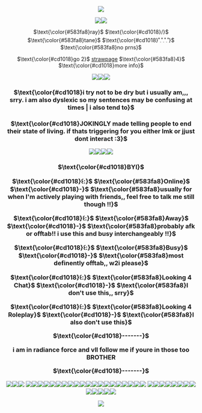 <div align="center">
 
![](https://wilardo.crd.co/assets/images/gallery05/102ed98d.gif?v=a9ab673e)

![](https://wilardo.crd.co/assets/images/gallery09/eb047186.gif?v=a9ab673e)![](https://graphic.neocities.org/tumblr_pmq37cFIPi1w2luk0_250.gif)

$\text{\color{#583fa8}ray}$ $\text{\color{#cd1018}/}$ $\text{\color{#583fa8}tane}$ $\text{\color{#cd1018}˚𓈒˚𓈒˚𓈒˚}$ $\text{\color{#583fa8}no prns}$

$\text{\color{#cd1018}go 2}$ [strawpage](https://tanesobs.straw.page/) $\text{\color{#583fa8}4}$ $\text{\color{#cd1018}more info}$

![](https://64.media.tumblr.com/00e721d39565593f147cd30b21da404d/b86f94419b585632-58/s100x200/ec3a6caa3b679cc8df5f73be5816252db8177a64.gifv)![](https://64.media.tumblr.com/806589723d755b0adc27e49e8060cd66/4ef5ceb39c52eee6-81/s100x200/f72410f495b959b25d314fa5eda8afd4d6453730.gifv)![](https://64.media.tumblr.com/dab34ad0998076c478627331a91fc423/79d8b316934d24c3-0e/s250x400/ff86700882891f4f613ad1e429913f28c3ffb1fe.pnj)

<h3>$\text{\color{#cd1018}i try not to be dry but i usually am,,, srry. i am also dyslexic so my sentences may be confusing at times | i also tend to}$
 <h3>$\text{\color{#cd1018}JOKINGLY made telling people to end their state of living. if thats triggering for you either lmk or jjust dont interact :3}$


![](https://files.catbox.moe/g9cnkz.gif)![](https://64.media.tumblr.com/c2014b3a544cb59c9987673e6ffa8381/643588473abebf49-12/s100x200/cc2b093d1eb9684d6200c0073e37f21cfec2f19b.gifv)![](https://64.media.tumblr.com/307983a60c07c0b7a2b48c7c680ba2ce/4de4e35e91c946b6-64/s75x75_c1/718193dbceb8dde4d3c296e0156b0d59bfc30865.gifv)![](https://64.media.tumblr.com/dafbe5405f0fb7b859325fd621e52f47/ced80b15706aa269-25/s75x75_c1/5c12c1ce217575d5cb562f131b02b1931b4ccdf5.gifv)

<h3>$\text{\color{#cd1018}BYI}$

$\text{\color{#cd1018}꒰:}$ $\text{\color{#583fa8}Online}$ $\text{\color{#cd1018}-}$ $\text{\color{#583fa8}usually for when I'm actively playing with friends,, feel free to talk me still though !!}$

$\text{\color{#cd1018}꒰:}$ $\text{\color{#583fa8}Away}$ $\text{\color{#cd1018}-}$ $\text{\color{#583fa8}probably afk or offtab!! i use this and busy interchangeably !!}$

$\text{\color{#cd1018}꒰:}$ $\text{\color{#583fa8}Busy}$ $\text{\color{#cd1018}-}$ $\text{\color{#583fa8}most definently offtab,, w2i please}$

$\text{\color{#cd1018}꒰:}$ $\text{\color{#583fa8}Looking 4 Chat}$ $\text{\color{#cd1018}-}$ $\text{\color{#583fa8}I don't use this,, srry}$

$\text{\color{#cd1018}꒰:}$ $\text{\color{#583fa8}Looking 4 Roleplay}$ $\text{\color{#cd1018}-}$ $\text{\color{#583fa8}I also don't use this}$

$\text{\color{#cd1018}-------}$

i am in radiance force and vll follow me if youre in those too BROTHER

$\text{\color{#cd1018}-------}$

![](https://64.media.tumblr.com/7f0f29206a6ec17c7670a69cd40b0478/91bb6b623c07e82c-11/s100x200/9357f1a3622904efa208fede3030fcb00a552b70.gifv)![](https://64.media.tumblr.com/8eefa88953b55f47124d039097b44aa6/0a844093c4702aee-c0/s100x200/33a28a8c74e3060519acf53a0cdb67ce16fe408b.gifv)![](https://64.media.tumblr.com/a2e781d97fac40f1c02bc0bf5eadf04a/0a844093c4702aee-c1/s100x200/d02e796092fde4aa939e8ba7f83b2b7c8ec88aaf.gifv)
![](https://64.media.tumblr.com/d6fb9b4f2da65679ebc8fe4d1d99381f/f07ec2248f381375-19/s100x200/925031df32169f8263cd606794a2d039591bb410.gifv)![](https://64.media.tumblr.com/8ea6a8c9397e2997fe35802661320be4/23e83896a48037ad-a3/s100x200/f7833a39be9d12864053a1bd8864dce0aae06bc6.jpg)![](https://64.media.tumblr.com/03cac4c4f9240a24947811bab0f235d0/2adcf2b90ab0737f-4c/s100x200/cc4dbf2b6d855ebfd26eead5311b727011c746e0.gifv)![](https://64.media.tumblr.com/39318bd95c00a1a6bef11a2884f95f01/a58857c341b78289-47/s100x200/300113a2f9ef7f79156dfc57249f28d638210931.gifv)![](https://64.media.tumblr.com/da5b0b0d18c21a7ffc57e49ee339412e/f876a992e9b16b9b-18/s100x200/01b1c88fedb7d5018aa46cf7e1ea7556004059ec.gifv)![](https://64.media.tumblr.com/fdac7e16f2cdd2832a000e1950ccf868/0f36c02fcf827d35-2e/s100x200/12a90bd40b335a25361e48c903bc34f2c5b61c04.gifv)![](https://64.media.tumblr.com/af6d000ad66719846a6606c514f81535/04bd1670dcb23b8a-24/s100x200/146622b5c9d90f199a884179379ea20ab6490593.gifv)![](https://64.media.tumblr.com/37340b43ebeb03f7810b9e519847fbfd/33ec4104a23db0d4-a6/s250x400/3fd130c860ecb6c41bff64427a3092b3fb8ce7e7.webp)![](https://64.media.tumblr.com/a35ec30638a6c953efcff6cc98867312/33ec4104a23db0d4-b5/s100x200/44141a4ea75a7ce7a04ced9d95c6baf170438934.gifv)![](https://64.media.tumblr.com/a32b7e6309af4f8c34c6f9379377eb8e/164fef06ca1e114b-5f/s100x200/3434aec7544e4df139066fc93d01259d412f0045.gifv)![](https://64.media.tumblr.com/bfaff8946f9f639ded273e3d0c6f2caa/64fd72d872061a87-30/s250x400/d05d0c1e3e2b774e2cb4abb69507bcd2369bf18d.gifv)![](https://64.media.tumblr.com/e46000f5497361f3410109ac2fdb0c86/f902fe30877235e8-16/s100x200/1125f6390595dde485306349bd95ae99402c5ef1.gifv)![](https://64.media.tumblr.com/003748ee989ec6c9b4a4ad6f9569e93c/f902fe30877235e8-85/s100x200/947fb59fd0aa1eeeb0230980be0fee688b7498f8.gifv)![](https://64.media.tumblr.com/252532f3162414b9e1cb1e90ef9128b1/a275af98f60f2295-ff/s250x400/15b1dbd1ba3bc669cc7a0bfaba8470626c0b9c93.gifv)![](https://64.media.tumblr.com/614ac0a47b50a4dd1042f1cf71d6d32e/f4d186d4210bac24-b1/s100x200/1dace9023c3ad3fea3e5f03eeafa383dda227b4f.gifv)![](https://64.media.tumblr.com/b6e102077291b7ca1ad7213ecdbc2192/d8e718320e888f62-54/s250x400/70368a2fda320bb4fc0476c19765ec4606cbe9f1.pnj)![](https://64.media.tumblr.com/aded84ad3f7f918f1065d81fbbde1e52/6c02469fe7b36bc5-3e/s100x200/c056b2fdba884c45007918178f5a0044541b52e1.gifv)![](https://64.media.tumblr.com/02d7a77949821e07b621e9802a200e46/090d4fdcf0be8032-d4/s100x200/7eb86c547a4ee0019eaea44f0917d335cef4235a.gifv)![](https://64.media.tumblr.com/0e73a95008515281e59a021e2b032b76/6c02469fe7b36bc5-b9/s100x200/c49a188c7e5e45848618af40f198991a97b98711.gifv)![](https://files.catbox.moe/9nuf6v.jpg)
![](https://64.media.tumblr.com/2b4ca5805de53f643f6561de1ee74996/392e421b024fad25-31/s100x200/5d8faa09343b63f72fea91b2b61923fd5dc480bf.gifv)![](https://file.garden/ZuZ2lbGXMH8X3xdK/ezgif.com-resize.png)![](https://64.media.tumblr.com/06396a3aba935b88c72d980d6018778d/a9a7655732edd5c6-2e/s100x200/cdeaecf8e6a63048c15632a50a11a6ee04c33d88.gifv)![](https://64.media.tumblr.com/c00317ac54f8015184d21787c8b7010e/bad77b30b3ba189f-17/s100x200/1a36548941f866f7550e7c14f5e5d5904925df6d.gifv)![](https://64.media.tumblr.com/2268c6bfbae2710f3acdebfc3519b45c/26dfb3a33567794c-2f/s100x200/a11db4ee167eabebae889986f339accecfe1bd12.gifv)![](https://64.media.tumblr.com/7a318bde1ff6249ca34e021c415844b2/33a74576316e8805-73/s100x200/95182041b0fbb868109e6ca217615a838722a6f9.gifv)![](https://64.media.tumblr.com/9bac15ab7d33314f3b737584a8cd755a/d079a0eca9d11bc3-0d/s250x400/35b70ae785b4167d4de127137716debb4b4dffa9.gifv)![](https://private-user-images.githubusercontent.com/185000921/380195013-930c864f-c2b4-46aa-b21d-f8e06fc1242a.gif?jwt=eyJhbGciOiJIUzI1NiIsInR5cCI6IkpXVCJ9.eyJpc3MiOiJnaXRodWIuY29tIiwiYXVkIjoicmF3LmdpdGh1YnVzZXJjb250ZW50LmNvbSIsImtleSI6ImtleTUiLCJleHAiOjE3MzEyNjk0MDUsIm5iZiI6MTczMTI2OTEwNSwicGF0aCI6Ii8xODUwMDA5MjEvMzgwMTk1MDEzLTkzMGM4NjRmLWMyYjQtNDZhYS1iMjFkLWY4ZTA2ZmMxMjQyYS5naWY_WC1BbXotQWxnb3JpdGhtPUFXUzQtSE1BQy1TSEEyNTYmWC1BbXotQ3JlZGVudGlhbD1BS0lBVkNPRFlMU0E1M1BRSzRaQSUyRjIwMjQxMTEwJTJGdXMtZWFzdC0xJTJGczMlMkZhd3M0X3JlcXVlc3QmWC1BbXotRGF0ZT0yMDI0MTExMFQyMDA1MDVaJlgtQW16LUV4cGlyZXM9MzAwJlgtQW16LVNpZ25hdHVyZT00ZWNjZTIxNWU1YzEwZGFmODk3ZDgzODRhMTIwYmRkMzJmM2Y4YzRjZWQwZDliZjY2N2QzZGYzZGI1Y2Y2YTliJlgtQW16LVNpZ25lZEhlYWRlcnM9aG9zdCJ9.Xr8CW6jdEk_-vPGST1oDEivHbjwiQJKMj-xZiPtFjSc)![](https://64.media.tumblr.com/dd62fa8000e9dd9e009d12523acd1fa7/f06d09507e506cb1-f3/s100x200/c2099e017e1fdb54bff729d34aa3b917577f11cf.gifv)![](https://64.media.tumblr.com/02d4e3136c0a370f47f1e68d889774c7/f19ac661b7c40558-1b/s100x200/7ecfd62e7a6401997bdb311f12b6077b0e511cd8.gifv)![](https://64.media.tumblr.com/6851b1aa57f6922628d74adc861f63da/ab6aea802fa22535-8e/s100x200/64f3dce861028df2d8a26f820a3fb3c40e69b9d3.pnj)![](https://64.media.tumblr.com/5b083d89f8fe076c2bfcb895ed8b08f3/d11f7fceaf151438-4b/s100x200/ab0a237c4b73bed20661b97d7f6c9acb3ae934ed.gifv)![](https://64.media.tumblr.com/68bb9e71ec030bfeb579002c6761aa36/7f4161b56a7de3d3-cf/s100x200/9eb3ecd5761e94bee268642b7f5d26d764163d65.gifv)

![](https://wilardo.crd.co/assets/images/gallery05/102ed98d.gif?v=a9ab673e)
